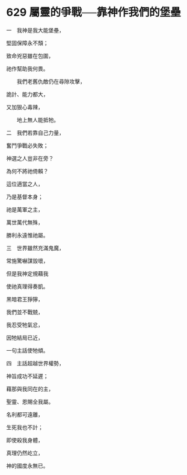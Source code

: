 # 629 屬靈的爭戰──靠神作我們的堡壘

一　我神是我大能堡壘，

堅固保障永不頹；

致命兇惡雖在包圍，

祂作幫助我何畏。

　　我們老舊仇敵仍在尋隙攻擊，

詭計、能力都大，

又加狠心毒辣，

　　地上無人能抵牠。

二　我們若靠自己力量，

奮鬥爭戰必失敗；

神選之人豈非在旁？

為何不將祂倚賴？

這位適當之人，

乃是基督本身；

祂是萬軍之主，

萬世萬代無殊，

勝利永遠惟祂屬。

三　世界雖然充滿鬼魔，

常施驚嚇謀毀壞，

但是我神定規藉我

使祂真理得奏凱。

黑暗君王猙獰，

我們並不戰兢，

我忍受牠氣忿，

因牠結局已近，

一句主話使牠傾。

四　主話超越世界權勢，

神旨成功不延遲；

藉那與我同在的主，

聖靈、恩賜全我屬。

名利都可遠離，

生死我也不計；

即使殺我身體，

真理仍然屹立，

神的國度永無已。

